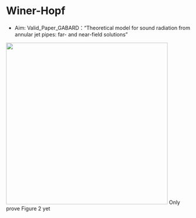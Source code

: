 # Winer-Hopf
- Aim: Valid_Paper_GABARD：“Theoretical model for sound radiation from annular jet pipes: far- and near-field solutions”

<img src="https://cdn.mathpix.com/snip/images/IJXm2d-geAAdESsH2iV4smCn272QqvtrtMU5k1eFV40.original.fullsize.png"  width="440px">
Only prove Figure 2 yet
